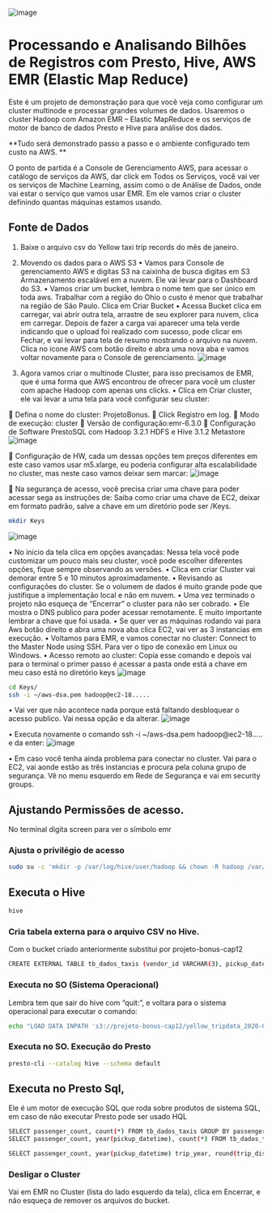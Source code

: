 
![image](https://user-images.githubusercontent.com/87387315/142626396-106c4eb2-6c6d-4b03-8a52-c61bb8664892.png)

# Processando e Analisando Bilhões de Registros com Presto, Hive, AWS EMR (Elastic Map Reduce)  
Este é um projeto de demonstração para que você veja como configurar um cluster multinode e processar grandes volumes de dados. Usaremos o cluster Hadoop com Amazon EMR – Elastic MapReduce e os serviços de motor de banco de dados Presto e Hive para análise dos dados.

**Tudo será demonstrado passo a passo e o ambiente configurado tem custo na AWS. **

O ponto de partida é a Console de Gerenciamento AWS, para acessar o catálogo de serviços da AWS, dar click em Todos os Serviços, você vai ver os serviços de Machine Learning, assim como o de Análise de Dados, onde vai estar o serviço que vamos usar EMR. Em ele vamos criar o cluster definindo quantas máquinas estamos usando.
## Fonte de Dados
1.	Baixe o arquivo csv do Yellow taxi trip records do mês de janeiro.
2.	Movendo os dados para o AWS S3
•	Vamos para Console de gerenciamento AWS e digitas S3 na caixinha de busca digitas em S3 Armazenamento escalável em a nuvem. Ele vai levar para o Dashboard do S3. 
•	Vamos criar um bucket, lembra o nome tem que ser único em toda aws. Trabalhar com a região do Ohio o custo é menor que trabalhar na região de São Paulo. Clica em Criar Bucket
•	Acessa Bucket clica em carregar, vai abrir outra tela, arrastre de seu explorer para nuvem, clica em carregar. Depois de fazer a carga vai aparecer uma tela verde indicando que o upload foi realizado com sucesso, pode clicar em Fechar, e vai levar para tela de resumo mostrando o arquivo na nuvem. Clica no ícone AWS com botão direito e abra uma nova aba e vamos voltar novamente para o Console de gerenciamento.
![image](https://user-images.githubusercontent.com/87387315/142626423-be3b32ad-ff19-4d89-8c16-8db7b5444dbd.png)

 

3.	Agora vamos criar o multinode Cluster, para isso precisamos de EMR, que é uma forma que AWS encontrou de ofrecer para você um cluster com apache Hadoop com apenas uns clicks.
•	Clica em Criar cluster, ele vai levar a uma tela para você configurar seu cluster:

	Defina o nome do cluster: ProjetoBonus.
	Click Registro em log.
	Modo de execução: cluster
	Versão de configuração:emr-6.3.0
	Configuração de Software PrestoSQL com Hadoop 3.2.1 HDFS e Hive 3.1.2 Metastore
 ![image](https://user-images.githubusercontent.com/87387315/142626483-c1479049-a270-45fc-a598-7a73726931b3.png)

	Configuração de HW, cada um dessas opções tem preços diferentes em este caso vamos usar m5.xlarge, eu poderia configurar alta escalabilidade no cluster, mas neste caso vamos deixar sem marcar:
 ![image](https://user-images.githubusercontent.com/87387315/142626509-e20fad6e-7f6d-4e7c-942d-5ebfad1e62d2.png)

	Na segurança de acesso, você precisa criar uma chave para poder acessar sega as instruções de: Saiba como criar uma chave de EC2, deixar em formato padrão, salve a chave em um diretório pode ser /Keys.
```sh
mkdir Keys
```
![image](https://user-images.githubusercontent.com/87387315/142626570-0308f1b3-ba47-439a-be84-db1cf8dea844.png)

•	No início da tela clica em opções avançadas: Nessa tela você pode customizar um pouco mais seu cluster, você pode escolher diferentes opções, fique sempre observando as versões.
•	Clica em criar Cluster vai demorar entre 5 e 10 minutos aproximadamente.
•	Revisando as configurações do cluster. Se o volumem de dados é muito grande pode que justifique a implementação local e não em nuvem.
•	Uma vez terminado o projeto não esqueça de “Encerrar” o cluster para não ser cobrado.
•	Ele mostra o DNS publico para poder acessar remotamente. E muito importante lembrar a chave que foi usada.
•	Se quer ver as máquinas rodando vai para Aws botão direito e abra uma nova aba clica EC2, vai ver as 3 instancias em execução.
•	Voltamos para EMR, e vamos conectar no cluster: Connect to the Master Node using SSH. Para ver o tipo de conexão em Linux ou Windows.
•	Acesso remoto ao cluster: Copia esse comando e depois vai para o terminal o primer passo é acessar a pasta onde está a chave em meu caso está no diretório keys
![image](https://user-images.githubusercontent.com/87387315/142626658-9ad10e12-cae0-40f8-a65d-279cf5329e0c.png)

 ```sh
cd Keys/
ssh -i ~/aws-dsa.pem hadoop@ec2-18.....
```
•	Vai ver que não acontece nada porque está faltando desbloquear o acesso publico. Vai nessa opção e da alterar.
 ![image](https://user-images.githubusercontent.com/87387315/142626714-c27b7bdd-5176-4bff-83ef-3e4957081e46.png)

•	Executa novamente o comando ssh -i ~/aws-dsa.pem hadoop@ec2-18..... e da enter:
 ![image](https://user-images.githubusercontent.com/87387315/142626770-38907f37-b03a-44af-938f-6a65cb81ac2e.png)

•	Em caso você tenha ainda problema para conectar no cluster. Vai para o EC2, vai aonde estão as três instancias e procura pela coluna grupo de segurança. Vê no menu esquerdo em Rede de Segurança e vai em security groups.
## Ajustando Permissões de acesso. 
No terminal digita screen para ver o símbolo emr
### Ajusta o privilégio de acesso
```sh
sudo su -c 'mkdir -p /var/log/hive/user/hadoop && chown -R hadoop /var/log/hive/user/hadoop'
```
## Executa o Hive
```sh
hive
```
### Cria tabela externa para o arquivo CSV no Hive.
 Com o bucket criado anteriormente substitui por projeto-bonus-cap12
 ```sh
CREATE EXTERNAL TABLE tb_dados_taxis (vendor_id VARCHAR(3), pickup_datetime TIMESTAMP, dropoff_datetime TIMESTAMP, passenger_count SMALLINT, trip_distance DECIMAL(6,3), rate_code_id SMALLINT, store_and_fwd_flag VARCHAR(1), PULocationID SMALLINT, DOLocationID SMALLINT, payment_type VARCHAR(3), fare_amount DECIMAL(6,2), extra DECIMAL(6,2), mta_tax DECIMAL(6,2), tip_amount DECIMAL(6,2), tolls_amount DECIMAL(6,2), improvement_surcharge DECIMAL(6,2), total_amount DECIMAL(6,2), congestion_surcharge DECIMAL(6,2)) ROW FORMAT DELIMITED FIELDS TERMINATED BY ',' LOCATION 's3://projeto-bonus-cap12/';
```

### Executa no SO (Sistema Operacional)
Lembra tem que sair do hive com “quit:”, e voltara para o sistema operacional para executar o comando:
```sh
echo "LOAD DATA INPATH 's3://projeto-bonus-cap12/yellow_tripdata_2020-01.csv' INTO TABLE tb_dados_taxis;" | hive
```

### Executa no SO. Execução do Presto
```sh
presto-cli --catalog hive --schema default
```

## Executa no Presto Sql, 
Ele é um motor de execução SQL que roda sobre produtos de sistema SQL, em caso de não executar Presto pode ser usado HQL

```sh
SELECT passenger_count, count(*) FROM tb_dados_taxis GROUP BY passenger_count;
SELECT passenger_count, year(pickup_datetime), count(*) FROM tb_dados_taxis GROUP BY passenger_count, year(pickup_datetime);

SELECT passenger_count, year(pickup_datetime) trip_year, round(trip_distance), count(*) trips FROM tb_dados_taxis GROUP BY passenger_count, year(pickup_datetime), round(trip_distance) ORDER BY trip_year, trips desc;
```
### Desligar o Cluster

Vai em EMR no Cluster (lista do lado esquerdo da tela), clica em  Encerrar, e não esqueça de remover os arquivos do bucket.
